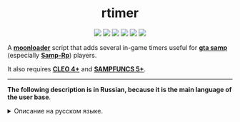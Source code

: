 <h1 align="center">rtimer</h1>

<p align="center">

<img src="https://img.shields.io/badge/made%20for-GTA%20SA--MP-blue" >

<img src="https://img.shields.io/badge/Server-Samp--Rp%20|%20Any-red">

<img src="https://img.shields.io/github/languages/top/qrlk/rtimer">

<img src="https://img.shields.io/badge/dynamic/json?color=blueviolet&label=users%20%28active%29&query=result&url=http%3A%2F%2Fqrlk.me%2Fdev%2Fmoonloader%2Fusers_active.php%3Fscript%3Drtimer">

<img src="https://img.shields.io/badge/dynamic/json?color=blueviolet&label=users%20%28all%20time%29&query=result&url=http%3A%2F%2Fqrlk.me%2Fdev%2Fmoonloader%2Fusers_all.php%3Fscript%3Drtimer">

<img src="https://img.shields.io/date/1510779600?label=released" >

</p>

A **[moonloader](https://gtaforums.com/topic/890987-moonloader/)** script that adds several in-game timers useful for **[gta samp](https://sa-mp.com/)** (especially **[Samp-Rp](https://samp-rp.ru/)**) players.

It also requires **[CLEO 4+](http://cleo.li/?lang=ru)** and **[SAMPFUNCS 5+](https://blast.hk/threads/17/)**.

---

**The following description is in Russian, because it is the main language of the user base**.
<details>
  <summary>Описание на русском языке.</summary>
   
# Описание 
Скрипт добавляет таймер автоугона, таймер наркотиков и счётчик задротства с огромным количеством функций.  
Предназначен для Samp-Rp, счётчик задротства работает везде.

**Требования:** [CLEO 4+](http://cleo.li/?lang=ru), [SAMPFUNCS 5+](https://blast.hk/threads/17/), [MoonLoader](https://blast.hk/threads/13305/).  
**Активация:** Скрипт активируется автоматом, а настроить его можно в собственной менюшке (/weather или /wat). В скрипте реализовано автообновление (можно отключить в настройках).

**Автор:** [qrlk](http://qrlk.me/samp).  
**Обсуждение в группе VK:** [ссылка](https://vk.com/topic-168860334_38597261). 
# Подробнее о каждом таймере
* **Таймер угона (Samp-Rp).**

    * Таймер предназначен для упрощения жизни угонщикам Samp-Rp.
    * Если функция активна, скрипт будет автоматически отслеживать количество удачных и неудачных угонов, число заработанных денег, общую статистику, а так же запускать таймер в углу экрана на 15 минут после завершения угона.
    * Огромным плюсом является возможность угонять с твинков: время последнего угона записывается в отдельный файл настроек, уникальный для каждого ника.
    * После релога таймер не сбрасывается.
    * В настройках можно изменить задержку, положение текстдрава, его шрифт, размер, отключить гудок и многое другое.

* **Таймер наркотиков (Samp-Rp).**

    * Таймер предназначен для упрощения жизни криминалу Samp-Rp.
    * Я думаю многие используют скрипт "Drugs Master" makaron'a, который жрет нужное количество нарко по нажатию горячей клавиши и выводит на экран количество оставшихся секунд. Мне он понравился, и я решил переписать его на Lua, доработав то, что меня бесило.
    * По нажатию горячей клавиши ("X" по умолчанию) скрипт высчитывает нужное количество нарко и жрёт его. Если нужно сожрать 1 грамм от ломки, достаточно подержать ту же клавишу.
    * При всём этом скрипт отслеживает количество оставшихся наркотиков, не давая сожрать больше остатка, ну и выводит на экран, отслеживая в чате следующие факторы:
    * Остаток наркотиков, который выводится при употреблении:
        * Покупка наркотиков в гетто.
        * Покупка нарко на Чёрном Рынке.
        * Покупка наркотиков с рук.
        * Продажа наркотиков с рук.
        * Ограбление больницы (байкеры).
    * В настройках можно изменить задержку, горячую клавишу, стиль "DRUGS" (просто надпись, надпись с остатком, просто остаток), положение текстдравов ("drugs" и самого таймера), его шрифт, размер, отключить звук, просто вырубить таймер и многое другое.

* **Таймер/счётчик задротства.**

    * Функция считает количество времени, проведенное в игре за сутки, начиная с 05:00.
    * Каждый день количество секунд обнуляется.
    * Чтобы посмотреть наигранное время, нужно ввести /rtime.
    * Есть возможность установки лимита (/rtime ЧЧ:ММ или из меню).
    * Когда будет достигнут лимит, на экране появится красный TextDraw "LIMIT".
    * Функция предназначена для людей, которые хотят себя ограничить во времени игры.
    * В настройках можно изменить текст TextDraw'a, его шрифт, размер и положение.

# Скриншоты
![https://i.imgur.com/JdqlCDo.png](https://i.imgur.com/JdqlCDo.png)  
![https://i.imgur.com/4D2CU7T.png?1](https://i.imgur.com/4D2CU7T.png?1)  
![https://i.imgur.com/ZuS5q53.jpg?1](https://i.imgur.com/ZuS5q53.jpg?1)  
![https://i.imgur.com/74c0pNc.jpg?1](https://i.imgur.com/74c0pNc.jpg?1)  
![https://i.imgur.com/pDOTlk0.jpg?1](https://i.imgur.com/pDOTlk0.jpg?1)  
![https://i.imgur.com/9VL9CJf.jpg?1](https://i.imgur.com/9VL9CJf.jpg?1)  

</details>
